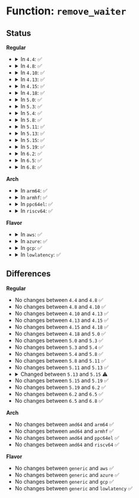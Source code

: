 # Function: <code>remove_waiter</code>

## Status
<b>Regular</b>
<ul>
<li>
<details>
<summary>In <code>4.4</code>: ✅</summary>

```c
void remove_waiter(struct rt_mutex *lock, struct rt_mutex_waiter *waiter);
```

**Collision:** Unique Static

**Inline:** No

**Transformation:** False

**Instances:**

```
In kernel/locking/rtmutex.c (ffffffff810cb550)
Location: kernel/locking/rtmutex.c:1015
Inline: False
Direct callers:
  - kernel/locking/rtmutex.c:rt_mutex_slowlock
  - kernel/locking/rtmutex.c:rt_mutex_start_proxy_lock
  - kernel/locking/rtmutex.c:rt_mutex_finish_proxy_lock
```
**Symbols:**

```
ffffffff810cb550-ffffffff810cb695: remove_waiter (STB_LOCAL)
```
</details>
</li>
<li>
<details>
<summary>In <code>4.8</code>: ✅</summary>

```c
void remove_waiter(struct rt_mutex *lock, struct rt_mutex_waiter *waiter);
```

**Collision:** Unique Static

**Inline:** No

**Transformation:** False

**Instances:**

```
In kernel/locking/rtmutex.c (ffffffff810cffc0)
Location: kernel/locking/rtmutex.c:1012
Inline: False
Direct callers:
  - kernel/locking/rtmutex.c:rt_mutex_finish_proxy_lock
  - kernel/locking/rtmutex.c:rt_mutex_start_proxy_lock
  - kernel/locking/rtmutex.c:rt_mutex_slowlock
```
**Symbols:**

```
ffffffff810cffc0-ffffffff810d00f1: remove_waiter (STB_LOCAL)
```
</details>
</li>
<li>
<details>
<summary>In <code>4.10</code>: ✅</summary>

```c
void remove_waiter(struct rt_mutex *lock, struct rt_mutex_waiter *waiter);
```

**Collision:** Unique Static

**Inline:** No

**Transformation:** False

**Instances:**

```
In kernel/locking/rtmutex.c (ffffffff810d69b0)
Location: kernel/locking/rtmutex.c:1076
Inline: False
Direct callers:
  - kernel/locking/rtmutex.c:rt_mutex_finish_proxy_lock
  - kernel/locking/rtmutex.c:rt_mutex_start_proxy_lock
  - kernel/locking/rtmutex.c:rt_mutex_slowlock
```
**Symbols:**

```
ffffffff810d69b0-ffffffff810d6ae1: remove_waiter (STB_LOCAL)
```
</details>
</li>
<li>
<details>
<summary>In <code>4.13</code>: ✅</summary>

```c
void remove_waiter(struct rt_mutex *lock, struct rt_mutex_waiter *waiter);
```

**Collision:** Unique Static

**Inline:** No

**Transformation:** False

**Instances:**

```
In kernel/locking/rtmutex.c (ffffffff810d5a40)
Location: kernel/locking/rtmutex.c:1080
Inline: False
Direct callers:
  - kernel/locking/rtmutex.c:rt_mutex_cleanup_proxy_lock
  - kernel/locking/rtmutex.c:rt_mutex_slowlock
```
**Symbols:**

```
ffffffff810d5a40-ffffffff810d5b90: remove_waiter (STB_LOCAL)
```
</details>
</li>
<li>
<details>
<summary>In <code>4.15</code>: ✅</summary>

```c
void remove_waiter(struct rt_mutex *lock, struct rt_mutex_waiter *waiter);
```

**Collision:** Unique Static

**Inline:** No

**Transformation:** False

**Instances:**

```
In kernel/locking/rtmutex.c (ffffffff810dd9c0)
Location: kernel/locking/rtmutex.c:1068
Inline: False
Direct callers:
  - kernel/locking/rtmutex.c:rt_mutex_cleanup_proxy_lock
  - kernel/locking/rtmutex.c:rt_mutex_slowlock
```
**Symbols:**

```
ffffffff810dd9c0-ffffffff810ddb4b: remove_waiter (STB_LOCAL)
```
</details>
</li>
<li>
<details>
<summary>In <code>4.18</code>: ✅</summary>

```c
void remove_waiter(struct rt_mutex *lock, struct rt_mutex_waiter *waiter);
```

**Collision:** Unique Static

**Inline:** No

**Transformation:** False

**Instances:**

```
In kernel/locking/rtmutex.c (ffffffff810e6040)
Location: kernel/locking/rtmutex.c:1068
Inline: False
Direct callers:
  - kernel/locking/rtmutex.c:rt_mutex_cleanup_proxy_lock
  - kernel/locking/rtmutex.c:rt_mutex_slowlock
```
**Symbols:**

```
ffffffff810e6040-ffffffff810e61ad: remove_waiter (STB_LOCAL)
```
</details>
</li>
<li>
<details>
<summary>In <code>5.0</code>: ✅</summary>

```c
void remove_waiter(struct rt_mutex *lock, struct rt_mutex_waiter *waiter);
```

**Collision:** Unique Static

**Inline:** No

**Transformation:** False

**Instances:**

```
In kernel/locking/rtmutex.c (ffffffff810f15c0)
Location: kernel/locking/rtmutex.c:1068
Inline: False
Direct callers:
  - kernel/locking/rtmutex.c:rt_mutex_cleanup_proxy_lock
  - kernel/locking/rtmutex.c:rt_mutex_start_proxy_lock
  - kernel/locking/rtmutex.c:rt_mutex_slowlock
```
**Symbols:**

```
ffffffff810f15c0-ffffffff810f1729: remove_waiter (STB_LOCAL)
```
</details>
</li>
<li>
<details>
<summary>In <code>5.3</code>: ✅</summary>

```c
void remove_waiter(struct rt_mutex *lock, struct rt_mutex_waiter *waiter);
```

**Collision:** Unique Static

**Inline:** No

**Transformation:** False

**Instances:**

```
In kernel/locking/rtmutex.c (ffffffff810f9e30)
Location: kernel/locking/rtmutex.c:1069
Inline: False
Direct callers:
  - kernel/locking/rtmutex.c:rt_mutex_cleanup_proxy_lock
  - kernel/locking/rtmutex.c:rt_mutex_start_proxy_lock
  - kernel/locking/rtmutex.c:rt_mutex_slowlock
```
**Symbols:**

```
ffffffff810f9e30-ffffffff810f9ff9: remove_waiter (STB_LOCAL)
```
</details>
</li>
<li>
<details>
<summary>In <code>5.4</code>: ✅</summary>

```c
void remove_waiter(struct rt_mutex *lock, struct rt_mutex_waiter *waiter);
```

**Collision:** Unique Static

**Inline:** No

**Transformation:** False

**Instances:**

```
In kernel/locking/rtmutex.c (ffffffff81105c20)
Location: kernel/locking/rtmutex.c:1067
Inline: False
Direct callers:
  - kernel/locking/rtmutex.c:rt_mutex_cleanup_proxy_lock
  - kernel/locking/rtmutex.c:rt_mutex_start_proxy_lock
  - kernel/locking/rtmutex.c:rt_mutex_slowlock
```
**Symbols:**

```
ffffffff81105c20-ffffffff81105de9: remove_waiter (STB_LOCAL)
```
</details>
</li>
<li>
<details>
<summary>In <code>5.8</code>: ✅</summary>

```c
void remove_waiter(struct rt_mutex *lock, struct rt_mutex_waiter *waiter);
```

**Collision:** Unique Static

**Inline:** No

**Transformation:** False

**Instances:**

```
In kernel/locking/rtmutex.c (ffffffff81110b40)
Location: kernel/locking/rtmutex.c:1065
Inline: False
Direct callers:
  - kernel/locking/rtmutex.c:rt_mutex_cleanup_proxy_lock
  - kernel/locking/rtmutex.c:rt_mutex_start_proxy_lock
  - kernel/locking/rtmutex.c:rt_mutex_slowlock
```
**Symbols:**

```
ffffffff81110b40-ffffffff81110d3a: remove_waiter (STB_LOCAL)
```
</details>
</li>
<li>
<details>
<summary>In <code>5.11</code>: ✅</summary>

```c
void remove_waiter(struct rt_mutex *lock, struct rt_mutex_waiter *waiter);
```

**Collision:** Unique Static

**Inline:** No

**Transformation:** False

**Instances:**

```
In kernel/locking/rtmutex.c (ffffffff8110dcf0)
Location: kernel/locking/rtmutex.c:1065
Inline: False
Direct callers:
  - kernel/locking/rtmutex.c:rt_mutex_cleanup_proxy_lock
  - kernel/locking/rtmutex.c:rt_mutex_start_proxy_lock
  - kernel/locking/rtmutex.c:rt_mutex_slowlock
```
**Symbols:**

```
ffffffff8110dcf0-ffffffff8110deea: remove_waiter (STB_LOCAL)
```
</details>
</li>
<li>
<details>
<summary>In <code>5.13</code>: ✅</summary>

```c
void remove_waiter(struct rt_mutex *lock, struct rt_mutex_waiter *waiter);
```

**Collision:** Unique Static

**Inline:** No

**Transformation:** False

**Instances:**

```
In kernel/locking/rtmutex.c (ffffffff81c36df0)
Location: kernel/locking/rtmutex.c:1039
Inline: False
Direct callers:
  - kernel/locking/rtmutex.c:rt_mutex_cleanup_proxy_lock
  - kernel/locking/rtmutex.c:rt_mutex_start_proxy_lock
```
**Symbols:**

```
ffffffff81c36df0-ffffffff81c370b0: remove_waiter (STB_LOCAL)
```
</details>
</li>
<li>
<details>
<summary>In <code>5.15</code>: ✅</summary>

```c
void remove_waiter(struct rt_mutex_base *lock, struct rt_mutex_waiter *waiter);
```

**Collision:** Unique Static

**Inline:** No

**Transformation:** False

**Instances:**

```
In kernel/locking/rtmutex_api.c (ffffffff81d55360)
Location: kernel/locking/rtmutex.c:1408
Inline: False
Direct callers:
  - kernel/locking/rtmutex_api.c:rt_mutex_cleanup_proxy_lock
  - kernel/locking/rtmutex_api.c:rt_mutex_start_proxy_lock
```
**Symbols:**

```
ffffffff81d55360-ffffffff81d5562b: remove_waiter (STB_LOCAL)
```
</details>
</li>
<li>
<details>
<summary>In <code>5.19</code>: ✅</summary>

```c
void remove_waiter(struct rt_mutex_base *lock, struct rt_mutex_waiter *waiter);
```

**Collision:** Unique Static

**Inline:** No

**Transformation:** False

**Instances:**

```
In kernel/locking/rtmutex_api.c (ffffffff81f26fc0)
Location: kernel/locking/rtmutex.c:1419
Inline: False
Direct callers:
  - kernel/locking/rtmutex_api.c:rt_mutex_cleanup_proxy_lock
  - kernel/locking/rtmutex_api.c:rt_mutex_start_proxy_lock
```
**Symbols:**

```
ffffffff81f26fc0-ffffffff81f272c1: remove_waiter (STB_LOCAL)
```
</details>
</li>
<li>
<details>
<summary>In <code>6.2</code>: ✅</summary>

```c
void remove_waiter(struct rt_mutex_base *lock, struct rt_mutex_waiter *waiter);
```

**Collision:** Unique Static

**Inline:** No

**Transformation:** False

**Instances:**

```
In kernel/locking/rtmutex_api.c (ffffffff820d2a80)
Location: kernel/locking/rtmutex.c:1457
Inline: False
Direct callers:
  - kernel/locking/rtmutex_api.c:rt_mutex_cleanup_proxy_lock
  - kernel/locking/rtmutex_api.c:rt_mutex_start_proxy_lock
```
**Symbols:**

```
ffffffff820d2a80-ffffffff820d2d81: remove_waiter (STB_LOCAL)
```
</details>
</li>
<li>
<details>
<summary>In <code>6.5</code>: ✅</summary>

```c
void remove_waiter(struct rt_mutex_base *lock, struct rt_mutex_waiter *waiter);
```

**Collision:** Unique Static

**Inline:** No

**Transformation:** False

**Instances:**

```
In kernel/locking/rtmutex_api.c (ffffffff82156df0)
Location: kernel/locking/rtmutex.c:1515
Inline: False
Direct callers:
  - kernel/locking/rtmutex_api.c:rt_mutex_cleanup_proxy_lock
  - kernel/locking/rtmutex_api.c:rt_mutex_start_proxy_lock
```
**Symbols:**

```
ffffffff82156df0-ffffffff821570da: remove_waiter (STB_LOCAL)
```
</details>
</li>
<li>
<details>
<summary>In <code>6.8</code>: ✅</summary>

```c
void remove_waiter(struct rt_mutex_base *lock, struct rt_mutex_waiter *waiter);
```

**Collision:** Unique Static

**Inline:** No

**Transformation:** False

**Instances:**

```
In kernel/locking/rtmutex_api.c (ffffffff82239c30)
Location: kernel/locking/rtmutex.c:1534
Inline: False
Direct callers:
  - kernel/locking/rtmutex_api.c:rt_mutex_cleanup_proxy_lock
  - kernel/locking/rtmutex_api.c:rt_mutex_start_proxy_lock
```
**Symbols:**

```
ffffffff82239c30-ffffffff82239f1a: remove_waiter (STB_LOCAL)
```
</details>
</li>
</ul>
<b>Arch</b>
<ul>
<li>
<details>
<summary>In <code>arm64</code>: ✅</summary>

```c
void remove_waiter(struct rt_mutex *lock, struct rt_mutex_waiter *waiter);
```

**Collision:** Unique Static

**Inline:** No

**Transformation:** False

**Instances:**

```
In kernel/locking/rtmutex.c (ffff80001016bc80)
Location: kernel/locking/rtmutex.c:1067
Inline: False
Direct callers:
  - kernel/locking/rtmutex.c:rt_mutex_cleanup_proxy_lock
  - kernel/locking/rtmutex.c:rt_mutex_start_proxy_lock
  - kernel/locking/rtmutex.c:rt_mutex_slowlock
```
**Symbols:**

```
ffff80001016bc80-ffff80001016bf08: remove_waiter (STB_LOCAL)
```
</details>
</li>
<li>
<details>
<summary>In <code>armhf</code>: ✅</summary>

```c
void remove_waiter(struct rt_mutex *lock, struct rt_mutex_waiter *waiter);
```

**Collision:** Unique Static

**Inline:** No

**Transformation:** False

**Instances:**

```
In kernel/locking/rtmutex.c (c03b769c)
Location: kernel/locking/rtmutex.c:1067
Inline: False
Direct callers:
  - kernel/locking/rtmutex.c:rt_mutex_cleanup_proxy_lock
  - kernel/locking/rtmutex.c:rt_mutex_start_proxy_lock
  - kernel/locking/rtmutex.c:rt_mutex_slowlock
```
**Symbols:**

```
c03b769c-c03b78b8: remove_waiter (STB_LOCAL)
```
</details>
</li>
<li>
<details>
<summary>In <code>ppc64el</code>: ✅</summary>

```c
void remove_waiter(struct rt_mutex *lock, struct rt_mutex_waiter *waiter);
```

**Collision:** Unique Static

**Inline:** No

**Transformation:** False

**Instances:**

```
In kernel/locking/rtmutex.c (c0000000001c3790)
Location: kernel/locking/rtmutex.c:1067
Inline: False
Direct callers:
  - kernel/locking/rtmutex.c:rt_mutex_cleanup_proxy_lock
  - kernel/locking/rtmutex.c:rt_mutex_start_proxy_lock
  - kernel/locking/rtmutex.c:rt_mutex_slowlock
```
**Symbols:**

```
c0000000001c3790-c0000000001c3a6c: remove_waiter (STB_LOCAL)
```
</details>
</li>
<li>
<details>
<summary>In <code>riscv64</code>: ✅</summary>

```c
void remove_waiter(struct rt_mutex *lock, struct rt_mutex_waiter *waiter);
```

**Collision:** Unique Static

**Inline:** No

**Transformation:** False

**Instances:**

```
In kernel/locking/rtmutex.c (ffffffe00010bfda)
Location: kernel/locking/rtmutex.c:1067
Inline: False
Direct callers:
  - kernel/locking/rtmutex.c:rt_mutex_cleanup_proxy_lock
  - kernel/locking/rtmutex.c:rt_mutex_start_proxy_lock
  - kernel/locking/rtmutex.c:rt_mutex_slowlock
```
**Symbols:**

```
ffffffe00010bfda-ffffffe00010c1ce: remove_waiter (STB_LOCAL)
```
</details>
</li>
</ul>
<b>Flavor</b>
<ul>
<li>
<details>
<summary>In <code>aws</code>: ✅</summary>

```c
void remove_waiter(struct rt_mutex *lock, struct rt_mutex_waiter *waiter);
```

**Collision:** Unique Static

**Inline:** No

**Transformation:** False

**Instances:**

```
In kernel/locking/rtmutex.c (ffffffff810fef30)
Location: kernel/locking/rtmutex.c:1067
Inline: False
Direct callers:
  - kernel/locking/rtmutex.c:rt_mutex_cleanup_proxy_lock
  - kernel/locking/rtmutex.c:rt_mutex_start_proxy_lock
  - kernel/locking/rtmutex.c:rt_mutex_slowlock
```
**Symbols:**

```
ffffffff810fef30-ffffffff810ff0f9: remove_waiter (STB_LOCAL)
```
</details>
</li>
<li>
<details>
<summary>In <code>azure</code>: ✅</summary>

```c
void remove_waiter(struct rt_mutex *lock, struct rt_mutex_waiter *waiter);
```

**Collision:** Unique Static

**Inline:** No

**Transformation:** False

**Instances:**

```
In kernel/locking/rtmutex.c (ffffffff810ef120)
Location: kernel/locking/rtmutex.c:1067
Inline: False
Direct callers:
  - kernel/locking/rtmutex.c:rt_mutex_cleanup_proxy_lock
  - kernel/locking/rtmutex.c:rt_mutex_start_proxy_lock
  - kernel/locking/rtmutex.c:rt_mutex_slowlock
```
**Symbols:**

```
ffffffff810ef120-ffffffff810ef2e3: remove_waiter (STB_LOCAL)
```
</details>
</li>
<li>
<details>
<summary>In <code>gcp</code>: ✅</summary>

```c
void remove_waiter(struct rt_mutex *lock, struct rt_mutex_waiter *waiter);
```

**Collision:** Unique Static

**Inline:** No

**Transformation:** False

**Instances:**

```
In kernel/locking/rtmutex.c (ffffffff810fc0f0)
Location: kernel/locking/rtmutex.c:1067
Inline: False
Direct callers:
  - kernel/locking/rtmutex.c:rt_mutex_cleanup_proxy_lock
  - kernel/locking/rtmutex.c:rt_mutex_start_proxy_lock
  - kernel/locking/rtmutex.c:rt_mutex_slowlock
```
**Symbols:**

```
ffffffff810fc0f0-ffffffff810fc2b9: remove_waiter (STB_LOCAL)
```
</details>
</li>
<li>
<details>
<summary>In <code>lowlatency</code>: ✅</summary>

```c
void remove_waiter(struct rt_mutex *lock, struct rt_mutex_waiter *waiter);
```

**Collision:** Unique Static

**Inline:** No

**Transformation:** False

**Instances:**

```
In kernel/locking/rtmutex.c (ffffffff81107330)
Location: kernel/locking/rtmutex.c:1067
Inline: False
Direct callers:
  - kernel/locking/rtmutex.c:rt_mutex_cleanup_proxy_lock
  - kernel/locking/rtmutex.c:rt_mutex_start_proxy_lock
  - kernel/locking/rtmutex.c:rt_mutex_slowlock
```
**Symbols:**

```
ffffffff81107330-ffffffff811074f6: remove_waiter (STB_LOCAL)
```
</details>
</li>
</ul>

## Differences
<b>Regular</b>
<ul>
<li>
No changes between <code>4.4</code> and <code>4.8</code> ✅
</li>
<li>
No changes between <code>4.8</code> and <code>4.10</code> ✅
</li>
<li>
No changes between <code>4.10</code> and <code>4.13</code> ✅
</li>
<li>
No changes between <code>4.13</code> and <code>4.15</code> ✅
</li>
<li>
No changes between <code>4.15</code> and <code>4.18</code> ✅
</li>
<li>
No changes between <code>4.18</code> and <code>5.0</code> ✅
</li>
<li>
No changes between <code>5.0</code> and <code>5.3</code> ✅
</li>
<li>
No changes between <code>5.3</code> and <code>5.4</code> ✅
</li>
<li>
No changes between <code>5.4</code> and <code>5.8</code> ✅
</li>
<li>
No changes between <code>5.8</code> and <code>5.11</code> ✅
</li>
<li>
No changes between <code>5.11</code> and <code>5.13</code> ✅
</li>
<li>
<details>
<summary>Changed between <code>5.13</code> and <code>5.15</code> ⚠️</summary>
<ul>
<li>
<b>Param type changed. </b>
<code>struct rt_mutex *lock</code> ➡️ <code>struct rt_mutex_base *lock</code>
</li>
</ul>
</details>
</li>
<li>
No changes between <code>5.15</code> and <code>5.19</code> ✅
</li>
<li>
No changes between <code>5.19</code> and <code>6.2</code> ✅
</li>
<li>
No changes between <code>6.2</code> and <code>6.5</code> ✅
</li>
<li>
No changes between <code>6.5</code> and <code>6.8</code> ✅
</li>
</ul>
<b>Arch</b>
<ul>
<li>
No changes between <code>amd64</code> and <code>arm64</code> ✅
</li>
<li>
No changes between <code>amd64</code> and <code>armhf</code> ✅
</li>
<li>
No changes between <code>amd64</code> and <code>ppc64el</code> ✅
</li>
<li>
No changes between <code>amd64</code> and <code>riscv64</code> ✅
</li>
</ul>
<b>Flavor</b>
<ul>
<li>
No changes between <code>generic</code> and <code>aws</code> ✅
</li>
<li>
No changes between <code>generic</code> and <code>azure</code> ✅
</li>
<li>
No changes between <code>generic</code> and <code>gcp</code> ✅
</li>
<li>
No changes between <code>generic</code> and <code>lowlatency</code> ✅
</li>
</ul>
